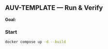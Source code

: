 ## AUV-TEMPLATE — Run & Verify
**Goal:** <what the user can do>

### Start
```sh
docker compose up -d --build